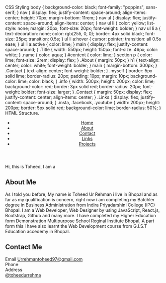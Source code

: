 CSS Styling
body {
        background-color: black;
        font-family: "poppins", sans-serif;
      }
      nav {
        display: flex;
        justify-content: space-around;
        align-items: center;
        height: 70px;
        margin-bottom: 11rem;
      }
      nav ul {
        display: flex;
        justify-content: space-around;
        align-items: center;
      }
      nav ul li {
        color: yellow;
        list-style: none;
        margin: 20px;
        font-size: 20px;
        font-weight: bolder;
      }
      nav ul li a {
        text-decoration: none;
        color: rgb(255, 0, 0);
        border: 4px solid black;
        font-size: 25px;
        transition: 0.5s;
      }
      ul li a:hover {
        cursor: pointer;
        transition: all 0.5s ease;
      }
      ul li a:active {
        color: lime;
      }
      main {
        display: flex;
        justify-content: space-around;
      }
      .Title {
        width: 550px;
        height: 150px;
        font-size: 46px;
        color: white;
      }
      .name {
        color: aqua;
      }
      #content {
        color: lime;
      }
      section p {
        color: lime;
        font-size: 2rem;
        display: flex;
      }
      .About {
        margin: 50px;
      }
      h1 {
        text-align: center;
        color: white;
        font-weight: bolder;
      }
      main {
        margin-bottom: 300px;
      }
      .Contact {
        text-align: center;
        font-weight: bolder;
      }
      .myself {
        border: 5px solid lime;
        border-radius: 20px;
        padding: 10px;
        margin: 10px;
        background-color: lime;
        color: black;
      }
      .info {
        width: 500px;
        height: 200px;
        color: lime;
        background-color: red;
        border: 3px solid red;
        border-radius: 20px;
        font-weight: bolder;
        font-size: larger;
      }
      .Contact {
        margin: 50px;
        display: flex;
        justify-content: center;
        align-items: center;
      }
      .Links {
        display: flex;
        justify-content: space-around;
      }
      .insta,
      .facebook,
      .youtube {
        width: 200px;
        height: 200px;
        border: 5px solid red;
        background-color: lime;
        border-radius: 50%;
      }
      HTML Structure.
      <header>
      <nav>
        <ul>
          <li><a href="#">Home</a></li>
          <li><a href="#">About</a></li>
          <li><a href="#">Contact</a></li>
          <li><a href="#">Links</a></li>
          <li><a href="#">Projects</a></li>
        </ul>
      </nav>
    </header>
    <main>
      <div class="Title">
        Hi, this is <span class="name">Toheed,</span> I am a
        <span id="content"></span>
      </div>
      <div class="Photo"></div>
    </main>
    <section class="About">
      <h1>About Me</h1>
      <p class="myself">
        As I told you before, My name is Toheed Ur Rehman i live in Bhopal and
        as far as my qualification is concern, right now i am completing my
        Batchler degree in Business Administration from Indira Priyadarshini
        College (IPC) Bhopal. I am a Web Developer, Web Designer by using
        JavaScript, React.js, Bootstrap, Github and many more. I have completed
        my Higher Education form Demonstration Multipurpose School Reginal
        Institute Bhopal, A part form this i have also learnt the Web
        Development course from G.I.S.T Education accedemy in Bhopal.
      </p>
    </section>
    <section class="Contact">
      <div class="info">
        <h1 class="Contact">Contact Me</h1>
        <span class="Email">Email </span>Urrehmantoheed97@gmail.com
        <br />
        <span class="Phone">Phone </span>
        <br />
        <span class="Address">Address </span>
      </div>
    </section>
    <section class="Links">
      <div class="insta"></div>
      <a href="https://www.instagram.com/toheedurrehma/">@toheedurrehma</a>
      <div class="facebook"></div>
      <a href="#"></a>
      <div class="insta"></div>
    </section>
    <script src="https://unpkg.com/typed.js@2.1.0/dist/typed.umd.js"></script>
    <script>
      var typed = new Typed("#content", {
        strings: [
          "Web Developer",
          "Web Disigner",
          "JavaScript Developer",
          "React Developer",
        ],
        typeSpeed: 50,
      });
